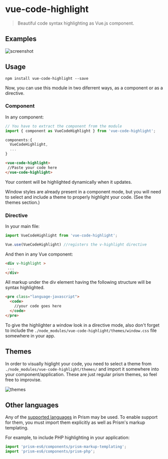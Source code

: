 # vue-code-highlight

> Beautiful code syntax highlighting as Vue.js component.

## Examples
![screenshot](/public/screenshot2.png)

## Usage

```
npm install vue-code-highlight --save
```

Now, you can use this module in two diferrent ways, as a component or as a directive.

### Component
In any component:

```js
// You have to extract the component from the module
import { component as VueCodeHighlight } from 'vue-code-highlight';

components:{
  VueCodeHighlight,
  ...
}
```

```html
<vue-code-highlight>
 //Paste your code here
</vue-code-highlight>
```
Your content will be highlighted dynamically when it updates.

Window styles are already present in a component mode, but you will need to select and include a theme to properly highlight your code. (See the themes section.)

### Directive
In your main file:
```js
import VueCodeHighlight from 'vue-code-highlight';

Vue.use(VueCodeHighlight) //registers the v-highlight directive

```
And then in any Vue component:

```html
<div v-highlight >
 ...
</div>
```
All markup under the div element having the following structure will be syntax highlighted.

```html
<pre class="language-javascript">
  <code>
    //your code goes here
  </code>
</pre>
```

To give the highlighter a window look in a directive mode, also don't forget to include the `./node_modules/vue-code-highlight/themes/window.css` file somewhere in your app.

## Themes
In order to visually higlight your code, you need to select a theme from `./node_modules/vue-code-highlight/themes/` and import it somewhere into your component/application. These are just regular prism themes, so feel free to improvise.

![themes](/public/themes.png)

## Other languages

Any of the [supported languages](https://prismjs.com/index.html#supported-languages) in Prism may be used. To enable support
for them, you must import them explicitly as well as Prism's markup templating.

For example, to include PHP highlighting in your application:

```jsx
import 'prism-es6/components/prism-markup-templating';
import 'prism-es6/components/prism-php';
```
